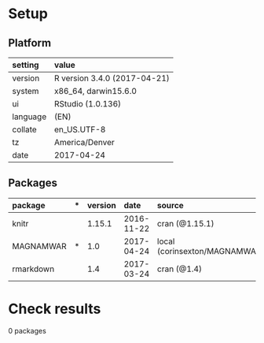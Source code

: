 # Setup

## Platform

|setting  |value                        |
|:--------|:----------------------------|
|version  |R version 3.4.0 (2017-04-21) |
|system   |x86_64, darwin15.6.0         |
|ui       |RStudio (1.0.136)            |
|language |(EN)                         |
|collate  |en_US.UTF-8                  |
|tz       |America/Denver               |
|date     |2017-04-24                   |

## Packages

|package   |*  |version |date       |source                           |
|:---------|:--|:-------|:----------|:--------------------------------|
|knitr     |   |1.15.1  |2016-11-22 |cran (@1.15.1)                   |
|MAGNAMWAR |*  |1.0     |2017-04-24 |local (corinsexton/MAGNAMWAR@NA) |
|rmarkdown |   |1.4     |2017-03-24 |cran (@1.4)                      |

# Check results
0 packages



